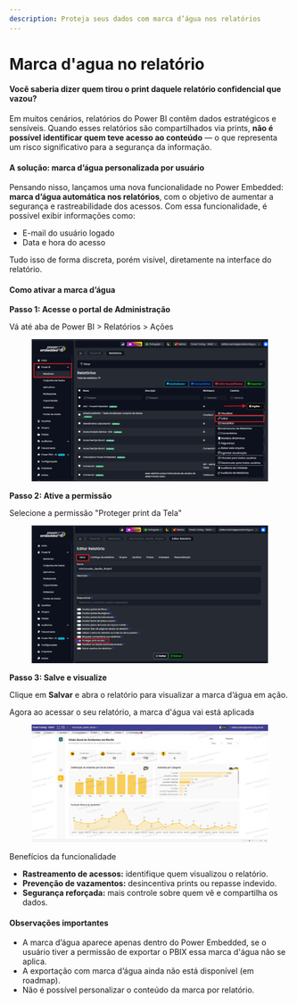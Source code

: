 ```yaml
---
description: Proteja seus dados com marca d’água nos relatórios
---
```


# Marca d'agua no relatório

#### Você saberia dizer quem tirou o print daquele relatório confidencial que vazou?

Em muitos cenários, relatórios do Power BI contêm dados estratégicos e sensíveis. Quando esses relatórios são compartilhados via prints, **não é possível identificar quem teve acesso ao conteúdo** — o que representa um risco significativo para a segurança da informação.

#### A solução: marca d’água personalizada por usuário

Pensando nisso, lançamos uma nova funcionalidade no Power Embedded: **marca d’água automática nos relatórios**, com o objetivo de aumentar a segurança e rastreabilidade dos acessos. Com essa funcionalidade, é possível exibir informações como:

* E-mail do usuário logado
* Data e hora do acesso

Tudo isso de forma discreta, porém visível, diretamente na interface do relatório.

#### Como ativar a marca d’água

**Passo 1: Acesse o portal de Administração**

Vá até aba de Power BI > Relatórios  > Ações

<figure><img src="../../.gitbook/assets/administração.png" alt=""><figcaption></figcaption></figure>

**Passo 2: Ative a permissão**

Selecione a permissão "Proteger print da Tela"

<figure><img src="../../.gitbook/assets/administração 2.png" alt=""><figcaption></figcaption></figure>

**Passo 3: Salve e visualize**

Clique em **Salvar** e abra o relatório para visualizar a marca d’água em ação.

Agora ao acessar o seu relatório, a marca d'água vai está aplicada

<figure><img src="../../.gitbook/assets/imagem marca d&#x27;agua.png" alt=""><figcaption></figcaption></figure>

Benefícios da funcionalidade

* **Rastreamento de acessos:** identifique quem visualizou o relatório.
* **Prevenção de vazamentos:** desincentiva prints ou repasse indevido.
* **Segurança reforçada:** mais controle sobre quem vê e compartilha os dados.

#### Observações importantes

* A marca d’água aparece apenas dentro do Power Embedded, se o usuário tiver a permissão de exportar o PBIX essa marca d'água não se aplica.
* A exportação com marca d’água ainda não está disponível (em roadmap).
* Não é possível personalizar o conteúdo da marca por relatório.

&#x20;
